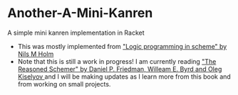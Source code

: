 # Another-A-Mini-Kanren
A simple mini kanren implementation in Racket

* This was mostly implemented from ["Logic programming in scheme" by Nils M Holm](http://bit.ly/2CorDxX)
* Note that this is still a work in progress!  I am currently reading ["The Reasoned Schemer" by Daniel P. Friedman, Willeam E. Byrd and Oleg Kiselyov ](https://mitpress.mit.edu/books/reasoned-schemer) and I will be making updates as I learn more from this book and from working on small projects.
